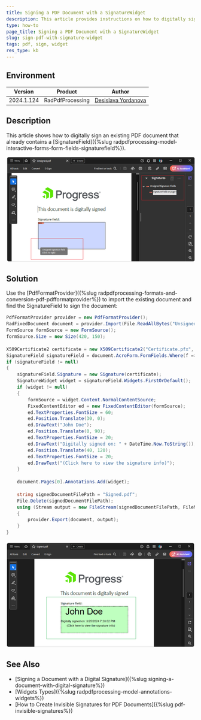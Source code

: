 ```yaml
---
title: Signing a PDF Document with a SignatureWidget
description: This article provides instructions on how to digitally sign an existing PDF document using RadPdfProcessing.
type: how-to
page_title: Signing a PDF Document with a SignatureWidget
slug: sign-pdf-with-signature-widget
tags: pdf, sign, widget
res_type: kb
---
```


## Environment

| Version | Product | Author | 
| --- | --- | ---- | 
| 2024.1.124 | RadPdfProcessing |[Desislava Yordanova](https://www.telerik.com/blogs/author/desislava-yordanova)| 

## Description

This article shows how to digitally sign an existing PDF document that already contains a [SignatureField]({%slug radpdfprocessing-model-interactive-forms-form-fields-signaturefield%}).

 ![Unsigned PDF](images/sign-pdf-with-signature-widget01.png) 

## Solution

Use the [PdfFormatProvider]({%slug radpdfprocessing-formats-and-conversion-pdf-pdfformatprovider%}) to import the existing document and find the SignatureField to sign the document:

   ```csharp
   PdfFormatProvider provider = new PdfFormatProvider();
   RadFixedDocument document = provider.Import(File.ReadAllBytes("Unsigned.pdf"));
   FormSource formSource = new FormSource();
   formSource.Size = new Size(420, 150);

   X509Certificate2 certificate = new X509Certificate2("Certificate.pfx", "Password");
   SignatureField signatureField = document.AcroForm.FormFields.Where(f => f.FieldType == FormFieldType.Signature).FirstOrDefault() as SignatureField;
   if (signatureField != null)
   {
       signatureField.Signature = new Signature(certificate);
       SignatureWidget widget = signatureField.Widgets.FirstOrDefault();
       if (widget != null)
       {
           formSource = widget.Content.NormalContentSource;
           FixedContentEditor ed = new FixedContentEditor(formSource);
           ed.TextProperties.FontSize = 60;
           ed.Position.Translate(30, 0);
           ed.DrawText("John Doe");
           ed.Position.Translate(0, 90);
           ed.TextProperties.FontSize = 20;
           ed.DrawText("Digitally signed on: " + DateTime.Now.ToString());
           ed.Position.Translate(40, 120);
           ed.TextProperties.FontSize = 20;
           ed.DrawText("(Click here to view the signature info)");
       }

       document.Pages[0].Annotations.Add(widget);

       string signedDocumentFilePath = "Signed.pdf";
       File.Delete(signedDocumentFilePath);
       using (Stream output = new FileStream(signedDocumentFilePath, FileMode.OpenOrCreate, FileAccess.ReadWrite))
       {
           provider.Export(document, output);
       }
   }

   ```
 ![Signed PDF](images/sign-pdf-with-signature-widget02.png) 

## See Also

* [Signing a Document with a Digital Signature]({%slug signing-a-document-with-digital-signature%})
* [Widgets Types]({%slug radpdfprocessing-model-annotations-widgets%})
* [How to Create Invisible Signatures for PDF Documents]({%slug pdf-invisible-signatures%})


